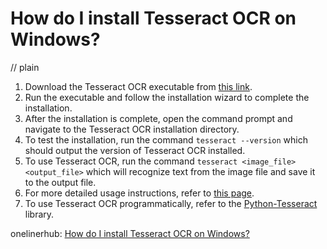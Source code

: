 # How do I install Tesseract OCR on Windows?
// plain

1. Download the Tesseract OCR executable from [this link](http://digi.bib.uni-mannheim.de/tesseract/tesseract-ocr-setup-4.00.00dev.exe).
2. Run the executable and follow the installation wizard to complete the installation.
3. After the installation is complete, open the command prompt and navigate to the Tesseract OCR installation directory.
4. To test the installation, run the command `tesseract --version` which should output the version of Tesseract OCR installed.
5. To use Tesseract OCR, run the command `tesseract <image_file> <output_file>` which will recognize text from the image file and save it to the output file.
6. For more detailed usage instructions, refer to [this page](https://github.com/tesseract-ocr/tesseract/wiki).
7. To use Tesseract OCR programmatically, refer to the [Python-Tesseract](https://pypi.org/project/pytesseract/) library.

onelinerhub: [How do I install Tesseract OCR on Windows?](https://onelinerhub.com/tesseract-ocr/how-do-i-install-tesseract-ocr-on-windows)